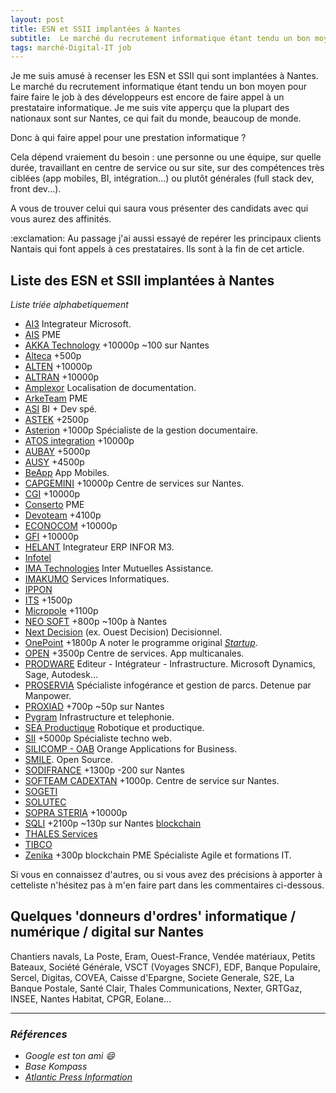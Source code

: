 ```yaml
---
layout: post
title: ESN et SSII implantées à Nantes
subtitle:  Le marché du recrutement informatique étant tendu un bon moyen pour faire vos développements est encore de faire appel à une ESN / SSII, et ils sont nombreux sur Nantes. Voici la liste qui pourra vous aider à trouver le bon prestataire informatique.
tags: marché-Digital-IT job
---
```


Je me suis amusé à recenser les ESN et SSII qui sont implantées à Nantes. Le marché du recrutement informatique étant tendu un bon moyen pour faire faire le job à des développeurs est encore de faire appel à un prestataire informatique. Je me suis vite apperçu que la plupart des nationaux sont sur Nantes, ce qui fait du monde, beaucoup de monde.

Donc à qui faire appel pour une prestation informatique ?

Cela dépend vraiement du besoin : une personne ou une équipe, sur quelle durée, travaillant en centre de service ou sur site, sur des compétences très ciblées (app mobiles, BI, intégration...) ou plutôt générales (full stack dev, front dev...).

A vous de trouver celui qui saura vous présenter des candidats avec qui vous aurez des affinités.

<p class="message"> :exclamation: Au passage j'ai aussi essayé de repérer les principaux clients Nantais qui font appels à ces prestataires. Ils sont à la fin de cet article. </p>

## Liste des ESN et SSII implantées à Nantes

_Liste triée alphabetiquement_

- [AI3](http://www.ai3.fr/) Integrateur Microsoft.
- [AIS](http://www.groupeais.fr/) <span class="badge badge-primary">PME</span>
- [AKKA Technology](https://www.akka-technologies.com/fr) <span class="badge badge-default">+10000p</span> <span class="badge badge-info">~100 sur Nantes</span>
- [Alteca](https://www.alteca.fr/fr/qui-sommes-nous/nos-agences.html)  <span class="badge badge-default">+500p</span>
- [ALTEN](http://www.alten.fr/) <span class="badge badge-default">+10000p</span>
- [ALTRAN](https://www.altran.com/fr/fr/) <span class="badge badge-default">+10000p</span>
- [Amplexor](http://www.amplexor.com/corporate/fr/qui-sommes-nous.html) Localisation de documentation.
- [ArkeTeam](https://www.arketeam.com/) <span class="badge badge-primary">PME</span>
- [ASI](https://www.asi.fr/) BI + Dev spé.
- [ASTEK](http://groupeastek.com/fr) <span class="badge badge-default">+2500p</span>
- [Asterion](https://www.asterion-int.com/fr/a-propos-de-nous/) <span class="badge badge-default">+1000p</span> Spécialiste de la gestion documentaire.
- [ATOS integration](http://fr.atos.net/fr-fr/accueil.html) <span class="badge badge-default">+10000p</span>
- [AUBAY](https://www.aubay.com/) <span class="badge badge-default">+5000p</span>
- [AUSY](https://www.ausy.fr/fr) <span class="badge badge-default">+4500p</span>
- [BeApp](http://corp.beapp.fr/) App Mobiles.
- [CAPGEMINI](https://www.fr.capgemini.com/carrieres/travailler-chez-capgemini/capgemini-dans-louest) <span class="badge badge-default">+10000p</span> Centre de services sur Nantes.
- [CGI](http://www.cgi-recrute.fr/implantation/nantes) <span class="badge badge-default">+10000p</span>
- [Conserto](https://www.conserto.pro/) <span class="badge badge-primary">PME</span>
- [Devoteam](http://www.devoteam.fr/) <span class="badge badge-default">+4100p</span>
- [ECONOCOM](https://www.econocom.com/fr) <span class="badge badge-default">+10000p</span>
- [GFI](http://www.gfi.world/fr/) <span class="badge badge-default">+10000p</span>
- [HELANT](http://www.helant.fr/) Integrateur ERP INFOR M3.
- [Infotel](http://www.infotel.com/)
- [IMA Technologies](http://www.imatechnologies.fr/) Inter Mutuelles Assistance.
- [IMAKUMO](http://www.imakumo.fr/) Services Informatiques.
- [IPPON](https://www.ippon.fr/)
- [ITS](http://www.itsgroup.com/) <span class="badge badge-default">+1500p</span>
- [Micropole](http://www.micropole.com/fr-fr/index.cfm) <span class="badge badge-default">+1100p</span>
- [NEO SOFT](https://www.neo-soft.fr/agence/5-nantes) <span class="badge badge-default">+800p</span> <span class="badge badge-info">~100p à Nantes</span>
- [Next Decision](http://www.next-decision.fr/) (ex. Ouest Decision) Decisionnel.
- [OnePoint](https://www.groupeonepoint.com/) <span class="badge badge-default">+1800p</span> A noter le programme original _[Startup](https://www.groupeonepoint.com/organisation/com-services/startup/)_.
- [OPEN](https://www.open.global/fr/implantations/nantes) <span class="badge badge-default">+3500p</span> Centre de services. App multicanales.
- [PRODWARE](http://www.prodware.fr/accueil) Editeur - Intégrateur - Infrastructure. Microsoft Dynamics, Sage, Autodesk...
- [PROSERVIA](http://www.proservia.fr/) Spécialiste infogérance et gestion de parcs. Detenue par Manpower.
- [PROXIAD](http://www.proxiad.com/) <span class="badge badge-default">+700p</span> <span class="badge badge-info">~50p sur Nantes</span>
- [Pygram](https://www.pygram.com/) Infrastructure et telephonie.
- [SEA Productique](http://www.sea-productique.fr/) Robotique et productique.
- [SII](http://nantes.groupe-sii.com/fr) <span class="badge badge-default">+5000p</span> Spécialiste techno web.
- [SILICOMP - OAB](http://www.orange-business.com/fr/applications-for-business) Orange Applications for Business.
- [SMILE](http://www.smile.fr/). Open Source.
- [SODIFRANCE](http://www.sodifrance.fr/) <span class="badge badge-default">+1300p</span> <span class="badge badge-info">-200 sur Nantes</span>
- [SOFTEAM CADEXTAN](http://www.softeamgroup.fr/) <span class="badge badge-default">+1000p</span>. Centre de service sur Nantes.
- [SOGETI](https://www.fr.sogeti.com/)
- [SOLUTEC](http://www.solutec.fr/fr/)
- [SOPRA STERIA](https://www.soprasteria.com/fr) <span class="badge badge-default">+10000p</span>
- [SQLI](http://www.sqli.com/Accueil/Groupe/Agences/SQLI-Nantes) <span class="badge badge-default">+2100p</span> <span class="badge badge-info">~130p sur Nantes</span> <span class="badge badge-danger">[blockchain](https://www.technologies-ebusiness.com/enjeux-et-tendances/construire-application-mobile-connectee-a-blockchain)</span>
- [THALES Services](https://www.thalesgroup.com/)
- [TIBCO](http://www.tibco.fr/)
- [Zenika](https://www.zenika.com/) <span class="badge badge-default">+300p</span> <span class="badge badge-danger">blockchain</span> <span class="badge badge-primary">PME</span> Spécialiste Agile et formations IT.

Si vous en connaissez d'autres, ou si vous avez des précisions à apporter à cetteliste n'hésitez pas à m'en faire part dans les commentaires ci-dessous.

## Quelques 'donneurs d'ordres' informatique / numérique / digital sur Nantes

Chantiers navals, La Poste, Eram, Ouest-France, Vendée matériaux, Petits Bateaux, Société Générale, VSCT (Voyages SNCF), EDF, Banque Populaire, Sercel, Digitas, COVEA, Caisse d'Epargne, Societe Generale, S2E, La Banque Postale, Santé Clair, Thales Communications, Nexter, GRTGaz, INSEE, Nantes Habitat, CPGR, Eolane...

---

### _Références_

- _Google est ton ami :smile:_
- _Base Kompass_
- _[Atlantic Press Information](https://www.agence-api.fr/)_
